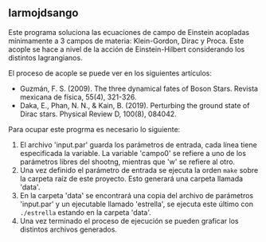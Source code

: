 ## larmojdsango

Este programa soluciona las ecuaciones de campo de Einstein acopladas mínimamente a 3 campos de materia: Klein-Gordon, Dirac y Proca. Este acople se hace a nivel de la acción de Einstein-Hilbert considerando los distintos lagrangianos.

El proceso de acople se puede ver en los siguientes artículos:
- Guzmán, F. S. (2009). The three dynamical fates of Boson Stars. Revista mexicana de física, 55(4), 321-326.
- Daka, E., Phan, N. N., & Kain, B. (2019). Perturbing the ground state of Dirac stars. Physical Review D, 100(8), 084042.

Para ocupar este progrma es necesario lo siguiente:
1. El archivo \'input.par\' guarda los parámetros de entrada, cada línea tiene especificada la variable. La variable \'campo0\' se refiere a uno de los parámetros libres del shootng, mientras que \'w\' se refiere al otro.
2. Una vez definido el parámetro de entrada se ejecuta la orden `make` sobre la carpeta raíz de este proyecto. Esto generará una carpeta llamada \'data\'.
3. En la carpeta \'data\' se encontrará una copia del archivo de parámetros \'input.par\' y un ejecutable llamado \'estrella\', se ejecuta este último con `./estrella` estando en la carpeta \'data\'.
4. Una vez terminado el proceso de ejecución se pueden graficar los distintos archivos generados.
